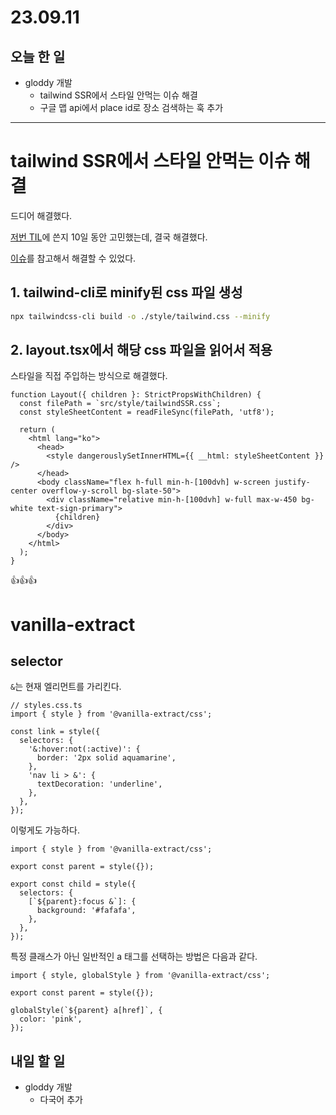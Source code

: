 # 23.09.11

## 오늘 한 일

- gloddy 개발
  - tailwind SSR에서 스타일 안먹는 이슈 해결
  - 구글 맵 api에서 place id로 장소 검색하는 훅 추가

---

# tailwind SSR에서 스타일 안먹는 이슈 해결

드디어 해결했다.

[저번 TIL](./09.02%20일지.md#프로덕션-환경에서-렌더링-시-스타일-적용이-바로-안되는-문제)에 쓴지 10일 동안 고민했는데, 결국 해결했다.

[이슈](https://github.com/vercel/next.js/discussions/12868)를 참고해서 해결할 수 있었다.

## 1. tailwind-cli로 minify된 css 파일 생성

```bash
npx tailwindcss-cli build -o ./style/tailwind.css --minify
```

## 2. layout.tsx에서 해당 css 파일을 읽어서 적용

스타일을 직접 주입하는 방식으로 해결했다.

```tsx
function Layout({ children }: StrictPropsWithChildren) {
  const filePath = `src/style/tailwindSSR.css`;
  const styleSheetContent = readFileSync(filePath, 'utf8');

  return (
    <html lang="ko">
      <head>
        <style dangerouslySetInnerHTML={{ __html: styleSheetContent }} />
      </head>
      <body className="flex h-full min-h-[100dvh] w-screen justify-center overflow-y-scroll bg-slate-50">
        <div className="relative min-h-[100dvh] w-full max-w-450 bg-white text-sign-primary">
          {children}
        </div>
      </body>
    </html>
  );
}
```

👍👍👍

# vanilla-extract

## selector

`&`는 현재 엘리먼트를 가리킨다.

```tsx
// styles.css.ts
import { style } from '@vanilla-extract/css';

const link = style({
  selectors: {
    '&:hover:not(:active)': {
      border: '2px solid aquamarine',
    },
    'nav li > &': {
      textDecoration: 'underline',
    },
  },
});
```

이렇게도 가능하다.

```tsx
import { style } from '@vanilla-extract/css';

export const parent = style({});

export const child = style({
  selectors: {
    [`${parent}:focus &`]: {
      background: '#fafafa',
    },
  },
});
```

특정 클래스가 아닌 일반적인 a 태그를 선택하는 방법은 다음과 같다.

```tsx
import { style, globalStyle } from '@vanilla-extract/css';

export const parent = style({});

globalStyle(`${parent} a[href]`, {
  color: 'pink',
});
```

## 내일 할 일

- gloddy 개발
  - 다국어 추가
